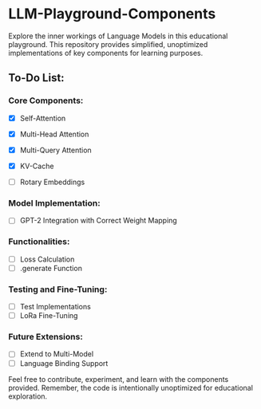
# LLM-Playground-Components

Explore the inner workings of Language Models in this educational playground. This repository provides simplified, unoptimized implementations of key components for learning purposes.

## To-Do List:

### Core Components:

- [X] Self-Attention
- [X] Multi-Head Attention
- [X] Multi-Query Attention
- [X] KV-Cache
- [ ] Rotary Embeddings


### Model Implementation:

- [ ] GPT-2 Integration with Correct Weight Mapping

### Functionalities:

- [ ] Loss Calculation
- [ ] .generate Function

### Testing and Fine-Tuning:

- [ ] Test Implementations
- [ ] LoRa Fine-Tuning

### Future Extensions:

- [ ] Extend to Multi-Model
- [ ] Language Binding Support

Feel free to contribute, experiment, and learn with the components provided. Remember, the code is intentionally unoptimized for educational exploration.
